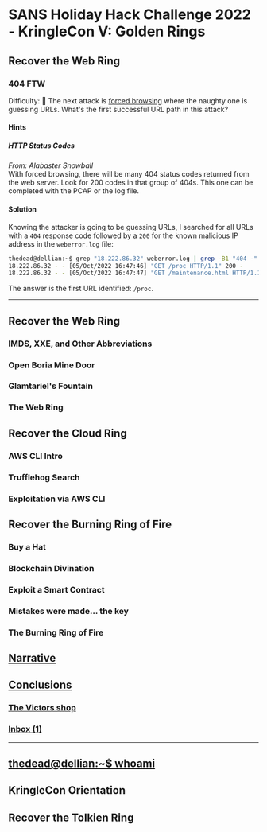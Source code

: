 # SANS Holiday Hack Challenge 2022 - KringleCon V: Golden Rings
## Recover the Web Ring
### 404 FTW
Difficulty: :christmas_tree:
The next attack is [forced browsing](https://owasp.org/www-community/attacks/Forced_browsing) where the naughty one is guessing URLs. What's the first successful URL path in this attack?

#### Hints
##### HTTP Status Codes
*From: Alabaster Snowball*  
With forced browsing, there will be many 404 status codes returned from the web server. Look for 200 codes in that group of 404s. This one can be completed with the PCAP or the log file.

#### Solution
Knowing the attacker is going to be guessing URLs, I searched for all URLs with a `404` response code followed by a `200` for the known malicious IP address in the `weberror.log` file:
```bash
thedead@dellian:~$ grep "18.222.86.32" weberror.log | grep -B1 "404 -" | grep "200 -"
18.222.86.32 - - [05/Oct/2022 16:47:46] "GET /proc HTTP/1.1" 200 -
18.222.86.32 - - [05/Oct/2022 16:47:47] "GET /maintenance.html HTTP/1.1" 200 -
```
The answer is the first URL identified: `/proc`.

---
## Recover the Web Ring

### IMDS, XXE, and Other Abbreviations
### Open Boria Mine Door
### Glamtariel's Fountain
### The Web Ring
## Recover the Cloud Ring
### AWS CLI Intro
### Trufflehog Search
### Exploitation via AWS CLI
## Recover the Burning Ring of Fire
### Buy a Hat
### Blockchain Divination
### Exploit a Smart Contract
### Mistakes were made... the key
### The Burning Ring of Fire
## [Narrative](/README.md#narrative)
## [Conclusions](/README.md#conclusions)
### [The Victors shop](/README.md#the-victors-shop)
### [Inbox (1)](/README.md#inbox-1)
---
## [thedead@dellian:~$ whoami](/README.md#thedeaddellian-whoami)
## KringleCon Orientation
## Recover the Tolkien Ring